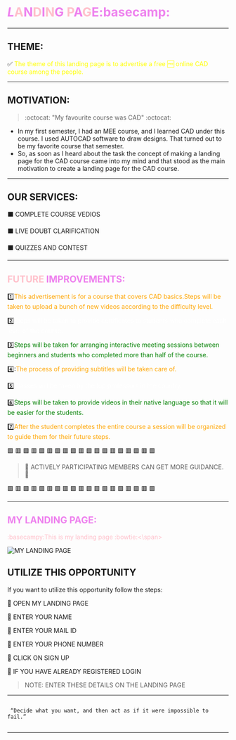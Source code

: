 #  <span style="color:violet">*L*<span style="color:pink">A<span style="color:violet">N<span style="color:pink">D<span style="color:violet">I<span style="color:pink">N<span style="color:violet">G <span style="color:pink">P<span style="color:violet">A<span style="color:pink">G<span style="color:violet">E:basecamp:

---

## **THEME:**
:white_check_mark: <span style="color:yellow">The theme of this landing page is to advertise a free :free: online CAD course among the people.
<hr>

## **MOTIVATION:**

> :octocat:  "My favourite course was CAD"  :octocat:

* In my first semester, I had an MEE course, and I learned CAD under this course. I used AUTOCAD software to draw designs. That turned out to be my favorite course that semester.
* So, as soon as I heard about the task the concept of making a landing page for the CAD course came into my mind and that stood as the main motivation to create a landing page for the CAD course.
     
<hr>

## **OUR SERVICES**:                                                                                                                              
:black_large_square:        COMPLETE COURSE VEDIOS                                                                                            
                                                                                                                                          
⬛                         LIVE DOUBT CLARIFICATION                                                                                              
                                                                                                                               
:black_large_square:        QUIZZES AND CONTEST  

<HR>

## **<span style="color:pink">FUTURE <span style="color:violet">IMPROVEMENTS:**
     
:one:<span style="color:orange">This advertisement is for a course that covers CAD basics.Steps will be taken to upload a bunch of new videos according to the difficulty level.

:two:<span style=" color: white">Steps will be taken to provide certificates to students who complete each level of the course.

:three:<span style=" color: green">Steps will be taken for arranging interactive meeting sessions between beginners and students who completed more than half of the course.
     
4️⃣:<span style=" color: orange">The process of providing subtitles will be taken care of.
     
:five:<span style="color:white">Classes will be taken by the top professors in the country.
     
:six:<span style=" color: green">Steps will be taken to provide videos in their native language so that it will be easier for the students.
     
:seven:<span style=" color: orange">After the student completes the entire course a session will be organized to guide them for their future steps.
     
     
:green_square: :red_square: :green_square: :red_square: :green_square: :red_square: :green_square: :red_square: :green_square: :red_square: :green_square: :red_square: :green_square: :red_square: :green_square: :red_square: :green_square: :red_square: :green_square: 

>  :telescope: ACTIVELY PARTICIPATING MEMBERS CAN GET MORE GUIDANCE. :telescope:
 
:green_square: :red_square: :green_square: :red_square: :green_square: :red_square: :green_square: :red_square: :green_square: :red_square: :green_square: :red_square: :green_square: :red_square: :green_square: :red_square: :green_square: :red_square: :green_square: 

     
<HR>

## **<span style="color:violet">MY LANDING PAGE:**
     
  <span style="color:pink">:basecampy:This is my landing page :bowtie:<\span>
 
 ![MY LANDING PAGE](https://github.com/laxminarayanan-art/Cognizancee/blob/main/TASK-3/Web%201920%20%E2%80%93%201.png)

## **UTILIZE THIS OPPORTUNITY**
  If you want to utilize this opportunity follow the steps:

:radio_button: OPEN MY LANDING PAGE
  
:radio_button: ENTER YOUR NAME

:radio_button: ENTER YOUR MAIL ID

:radio_button: ENTER YOUR PHONE NUMBER

:radio_button: CLICK ON SIGN UP
        
:radio_button: IF YOU HAVE ALREADY REGISTERED LOGIN 

>NOTE: ENTER THESE DETAILS ON THE LANDING PAGE

<HR>

```

 “Decide what you want, and then act as if it were impossible to fail.”
     
```
<hr>
     

     
  

 



